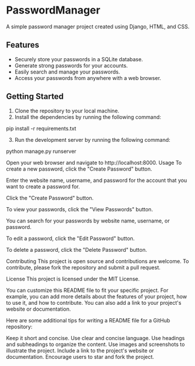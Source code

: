 # PasswordManager

A simple password manager project created using Django, HTML, and CSS.

## Features

* Securely store your passwords in a SQLite database.
* Generate strong passwords for your accounts.
* Easily search and manage your passwords.
* Access your passwords from anywhere with a web browser.

## Getting Started

1. Clone the repository to your local machine.
2. Install the dependencies by running the following command:

pip install -r requirements.txt


3. Run the development server by running the following command:

python manage.py runserver

Open your web browser and navigate to http://localhost:8000.
Usage
To create a new password, click the "Create Password" button.

Enter the website name, username, and password for the account that you want to create a password for.

Click the "Create Password" button.

To view your passwords, click the "View Passwords" button.

You can search for your passwords by website name, username, or password.

To edit a password, click the "Edit Password" button.

To delete a password, click the "Delete Password" button.

Contributing
This project is open source and contributions are welcome. To contribute, please fork the repository and submit a pull request.

License
This project is licensed under the MIT License.

You can customize this README file to fit your specific project. For example, you can add more details about the features of your project, how to use it, and how to contribute. You can also add a link to your project's website or documentation.

Here are some additional tips for writing a README file for a GitHub repository:

Keep it short and concise.
Use clear and concise language.
Use headings and subheadings to organize the content.
Use images and screenshots to illustrate the project.
Include a link to the project's website or documentation.
Encourage users to star and fork the project.
